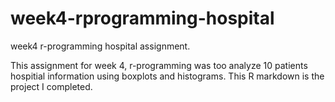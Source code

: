 # week4-rprogramming-hospital
week4 r-programming hospital assignment.

This assignment for week 4, r-programming was too analyze 10 patients hospitial information using boxplots and histograms. This R markdown is the project I completed.
